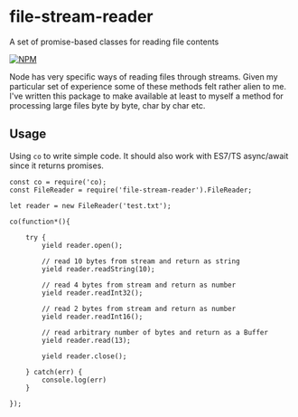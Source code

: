 # file-stream-reader
A set of promise-based classes for reading file contents

[![NPM](https://nodei.co/npm/file-stream-reader.png)](https://nodei.co/npm/file-stream-reader/)

Node has very specific ways of reading files through streams. Given my particular set of experience some of these methods felt rather alien to me. I've written this package to make available at least to myself a method for processing large files byte by byte, char by char etc.

## Usage

Using `co` to write simple code. It should also work with ES7/TS async/await since it returns promises.
```
const co = require('co);
const FileReader = require('file-stream-reader').FileReader;

let reader = new FileReader('test.txt');

co(function*(){

    try {
        yield reader.open();

        // read 10 bytes from stream and return as string
        yield reader.readString(10);

        // read 4 bytes from stream and return as number
        yield reader.readInt32();

        // read 2 bytes from stream and return as number
        yield reader.readInt16();

        // read arbitrary number of bytes and return as a Buffer
        yield reader.read(13);

        yield reader.close();

    } catch(err) {
        console.log(err)
    }

});


```